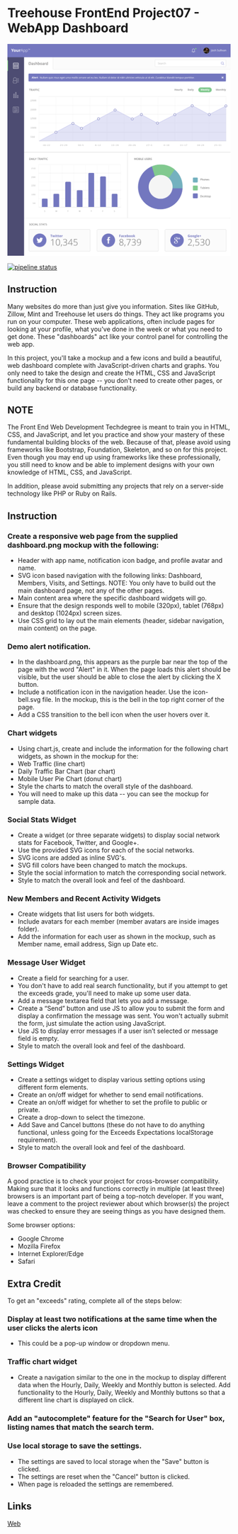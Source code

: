 # Treehouse FrontEnd Project07 - WebApp Dashboard

![WebApp Dashboard](banner.png)

[![pipeline status](https://gitlab.com/As-12/Treehouse-FEWD/badges/Project07/pipeline.svg)](https://gitlab.com/As-12/Treehouse-FEWD/-/commits/Project07)

## Instruction

Many websites do more than just give you information. Sites like GitHub, Zillow, Mint and Treehouse let users do things. They act like programs you run on your computer. These web applications, often include pages for looking at your profile, what you've done in the week or what you need to get done. These "dashboards" act like your control panel for controlling the web app.

In this project, you'll take a mockup and a few icons and build a beautiful, web dashboard complete with JavaScript-driven charts and graphs. You only need to take the design and create the HTML, CSS and JavaScript functionality for this one page -- you don't need to create other pages, or build any backend or database functionality.

## NOTE

The Front End Web Development Techdegree is meant to train you in HTML, CSS, and JavaScript, and let you practice and show your mastery of these fundamental building blocks of the web. Because of that, please avoid using frameworks like Bootstrap, Foundation, Skeleton, and so on for this project. Even though you may end up using frameworks like these professionally, you still need to know and be able to implement designs with your own knowledge of HTML, CSS, and JavaScript.

In addition, please avoid submitting any projects that rely on a server-side technology like PHP or Ruby on Rails.

## Instruction

### Create a responsive web page from the supplied dashboard.png mockup with the following:

- Header with app name, notification icon badge, and profile avatar and name.
- SVG icon based navigation with the following links: Dashboard, Members, Visits, and Settings. NOTE: You only have to build out the main dashboard page, not any of the other pages.
- Main content area where the specific dashboard widgets will go.
- Ensure that the design responds well to mobile (320px), tablet (768px) and desktop (1024px) screen sizes.
- Use CSS grid to lay out the main elements (header, sidebar navigation, main content) on the page.

### Demo alert notification.

- In the dashboard.png, this appears as the purple bar near the top of the page with the word "Alert" in it. When the page loads this alert should be visible, but the user should be able to close the alert by clicking the X button.
- Include a notification icon in the navigation header. Use the icon-bell.svg file. In the mockup, this is the bell in the top right corner of the page.
- Add a CSS transition to the bell icon when the user hovers over it.

### Chart widgets

- Using chart.js, create and include the information for the following chart widgets, as shown in the mockup for the:
- Web Traffic (line chart)
- Daily Traffic Bar Chart (bar chart)
- Mobile User Pie Chart (donut chart)
- Style the charts to match the overall style of the dashboard.
- You will need to make up this data -- you can see the mockup for sample data.

### Social Stats Widget

- Create a widget (or three separate widgets) to display social network stats for Facebook, Twitter, and Google+.
- Use the provided SVG icons for each of the social networks.
- SVG icons are added as inline SVG's.
- SVG fill colors have been changed to match the mockups.
- Style the social information to match the corresponding social network.
- Style to match the overall look and feel of the dashboard.

### New Members and Recent Activity Widgets

- Create widgets that list users for both widgets.
- Include avatars for each member (member avatars are inside images folder).
- Add the information for each user as shown in the mockup, such as Member name, email address, Sign up Date etc.

### Message User Widget

- Create a field for searching for a user.
- You don't have to add real search functionality, but if you attempt to get the exceeds grade, you'll need to make up some user data.
- Add a message textarea field that lets you add a message.
- Create a “Send” button and use JS to allow you to submit the form and display a confirmation the message was sent. You won't actually submit the form, just simulate the action using JavaScript.
- Use JS to display error messages if a user isn’t selected or message field is empty.
- Style to match the overall look and feel of the dashboard.

### Settings Widget

- Create a settings widget to display various setting options using different form elements.
- Create an on/off widget for whether to send email notifications.
- Create an on/off widget for whether to set the profile to public or private.
- Create a drop-down to select the timezone.
- Add Save and Cancel buttons (these do not have to do anything functional, unless going for the Exceeds Expectations localStorage requirement).
- Style to match the overall look and feel of the dashboard.

### Browser Compatibility

A good practice is to check your project for cross-browser compatibility. Making sure that it looks and functions correctly in multiple (at least three) browsers is an important part of being a top-notch developer. If you want, leave a comment to the project reviewer about which browser(s) the project was checked to ensure they are seeing things as you have designed them.

Some browser options:

- Google Chrome
- Mozilla Firefox
- Internet Explorer/Edge
- Safari

## Extra Credit

To get an "exceeds" rating, complete all of the steps below:

### Display at least two notifications at the same time when the user clicks the alerts icon

- This could be a pop-up window or dropdown menu.

### Traffic chart widget

- Create a navigation similar to the one in the mockup to display different data when the Hourly, Daily, Weekly and Monthly button is selected. Add functionality to the Hourly, Daily, Weekly and Monthly buttons so that a different line chart is displayed on click.

### Add an "autocomplete" feature for the "Search for User" box, listing names that match the search term.

### Use local storage to save the settings.

- The settings are saved to local storage when the "Save" button is clicked.
- The settings are reset when the "Cancel" button is clicked.
- When page is reloaded the settings are remembered.

## Links

[Web](https://teamtreehouse.com/projects/webapp-dashboard)

